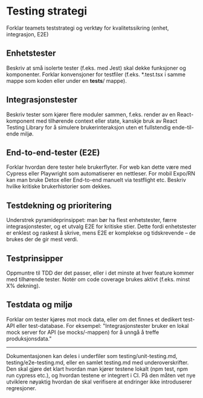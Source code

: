 # Testing strategi
Forklar teamets teststrategi og verktøy for kvalitetssikring (enhet, integrasjon, E2E)

## Enhetstester
Beskriv at små isolerte tester (f.eks. med Jest) skal dekke funksjoner og komponenter. Forklar konvensjoner for testfiler (f.eks. *.test.tsx i samme mappe som koden eller under en __tests__/ mappe).

## Integrasjonstester
Beskriv tester som kjører flere moduler sammen, f.eks. render av en React-komponent med tilhørende context eller state, kanskje bruk av React Testing Library for å simulere brukerinteraksjon uten et fullstendig ende-til-ende miljø.

## End-to-end-tester (E2E)
Forklar hvordan dere tester hele brukerflyter. For web kan dette være med Cypress eller Playwright som automatiserer en nettleser. For mobil Expo/RN kan man bruke Detox eller End-to-end manuelt via testflight etc. Beskriv hvilke kritiske brukerhistorier som dekkes.

## Testdekning og prioritering
Understrek pyramideprinsippet: man bør ha flest enhetstester, færre integrasjonstester, og et utvalg E2E for kritiske stier. Dette fordi enhetstester er enklest og raskest å skrive, mens E2E er komplekse og tidskrevende – de brukes der de gir mest verdi.

## Testprinsipper
Oppmuntre til TDD der det passer, eller i det minste at hver feature kommer med tilhørende tester. Notér om code coverage brukes aktivt (f.eks. minst X% dekning).

## Testdata og miljø
Forklar om tester kjøres mot mock data, eller om det finnes et dedikert test-API eller test-database. For eksempel: "Integrasjonstester bruker en lokal mock server for API (se mocks/-mappen) for å unngå å treffe produksjonsdata."

<hr />
Dokumentasjonen kan deles i underfiler som testing/unit-testing.md, testing/e2e-testing.md, eller en samlet testing.md med underoverskrifter. Den skal gjøre det klart hvordan man kjører testene lokalt (npm test, npm run cypress etc.), og hvordan testene er integrert i CI. På den måten vet nye utviklere nøyaktig hvordan de skal verifisere at endringer ikke introduserer regresjoner.